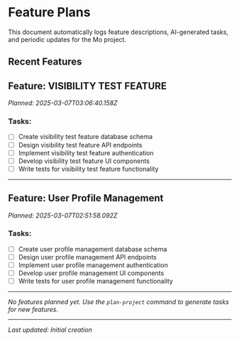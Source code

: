 # Feature Plans

This document automatically logs feature descriptions, AI-generated tasks, and periodic updates for the Mo project.

## Recent Features

## Feature: VISIBILITY TEST FEATURE
_Planned: 2025-03-07T03:06:40.158Z_

### Tasks:
- [ ] Create visibility test feature database schema
- [ ] Design visibility test feature API endpoints
- [ ] Implement visibility test feature authentication
- [ ] Develop visibility test feature UI components
- [ ] Write tests for visibility test feature functionality

---


## Feature: User Profile Management
_Planned: 2025-03-07T02:51:58.092Z_

### Tasks:
- [ ] Create user profile management database schema
- [ ] Design user profile management API endpoints
- [ ] Implement user profile management authentication
- [ ] Develop user profile management UI components
- [ ] Write tests for user profile management functionality

---


_No features planned yet. Use the `plan-project` command to generate tasks for new features._

---

_Last updated: Initial creation_ 